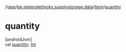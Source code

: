 //[app](../../../index.md)/[be.pieterpletinckx.supplystorage.data](../index.md)/[Item](index.md)/[quantity](quantity.md)

# quantity

[androidJvm]\
val [quantity](quantity.md): [Int](https://kotlinlang.org/api/latest/jvm/stdlib/kotlin/-int/index.html)
